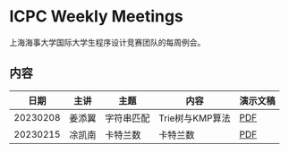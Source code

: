 # ICPC Weekly Meetings

上海海事大学国际大学生程序设计竞赛团队的每周例会。

## 内容

| 日期       | 主讲  | 主题    | 内容           | 演示文稿                   |
|----------|-----|-------|--------------|------------------------|
| 20230208 | 姜添翼 | 字符串匹配 | Trie树与KMP算法  | [PDF](https://github.com/shmtuaa/icpc-weekly-meetings/blob/main/2023/20230208_%E5%A7%9C%E6%B7%BB%E7%BF%BC_%E5%AD%97%E7%AC%A6%E4%B8%B2%E5%8C%B9%E9%85%8D.pdf) |
| 20230215 | 凃凯南 | 卡特兰数 | 卡特兰数  | [PDF]() |
